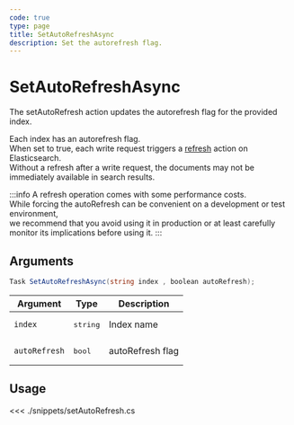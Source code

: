 ```yaml
---
code: true
type: page
title: SetAutoRefreshAsync
description: Set the autorefresh flag.
---
```


# SetAutoRefreshAsync

The setAutoRefresh action updates the autorefresh flag for the provided index.

Each index has an autorefresh flag.  
When set to true, each write request triggers a [refresh](https://www.elastic.co/guide/en/elasticsearch/reference/current/docs-refresh.html) action on Elasticsearch.  
Without a refresh after a write request, the documents may not be immediately available in search results.

:::info
A refresh operation comes with some performance costs.  
While forcing the autoRefresh can be convenient on a development or test environment,  
we recommend that you avoid using it in production or at least carefully monitor its implications before using it.
:::

## Arguments

```cs
Task SetAutoRefreshAsync(string index , boolean autoRefresh);
```

| Argument      | Type              | Description      |
|---------------|-------------------|------------------|
| `index`       | <pre>string</pre> | Index name       |
| `autoRefresh` | <pre>bool</pre>   | autoRefresh flag |

## Usage

<<< ./snippets/setAutoRefresh.cs
